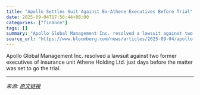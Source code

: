 ```yaml
---
title: "Apollo Settles Suit Against Ex-Athene Executives Before Trial"
date: 2025-09-04T17:56:44+08:00
categories: ["finance"]
tags: []
summary: "Apollo Global Management Inc. resolved a lawsuit against two former executives of insurance unit Athene Holding Ltd. just days before the matter was set to go the trial."
source_url: "https://www.bloomberg.com/news/articles/2025-09-04/apollo-settles-suit-against-ex-athene-executives-before-trial"
---
```


Apollo Global Management Inc. resolved a lawsuit against two former executives of insurance unit Athene Holding Ltd. just days before the matter was set to go the trial.

---

*来源: [原文链接](https://www.bloomberg.com/news/articles/2025-09-04/apollo-settles-suit-against-ex-athene-executives-before-trial)*
